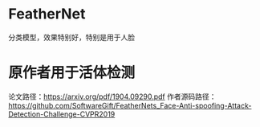 # FeatherNet
分类模型，效果特别好，特别是用于人脸
# 原作者用于活体检测
论文路径：https://arxiv.org/pdf/1904.09290.pdf
作者源码路径：https://github.com/SoftwareGift/FeatherNets_Face-Anti-spoofing-Attack-Detection-Challenge-CVPR2019
